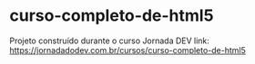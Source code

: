 # curso-completo-de-html5
Projeto construído durante o curso Jornada DEV link: https://jornadadodev.com.br/cursos/curso-completo-de-html5
